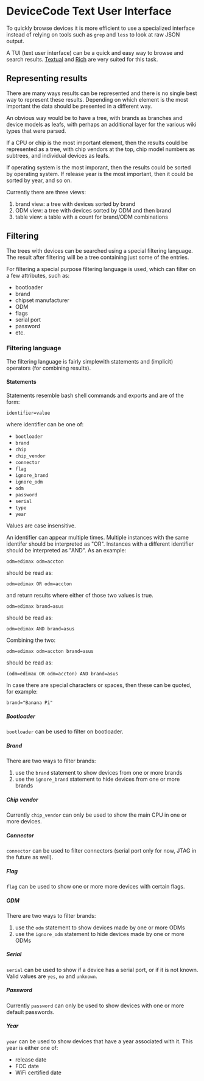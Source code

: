 # DeviceCode Text User Interface

To quickly browse devices it is more efficient to use a specialized interface
instead of relying on tools such as `grep` and `less` to look at raw JSON
output.

A TUI (text user interface) can be a quick and easy way to browse and search
results. [Textual][textual] and [Rich][rich] are very suited for this task.

## Representing results

There are many ways results can be represented and there is no single best way
to represent these results. Depending on which element is the most important
the data should be presented in a different way.

An obvious way would be to have a tree, with brands as branches and device
models as leafs, with perhaps an additional layer for the various wiki types
that were parsed.

If a CPU or chip is the most important element, then the results could be
represented as a tree, with chip vendors at the top, chip model numbers as
subtrees, and individual devices as leafs.

If operating system is the most imporant, then the results could be sorted
by operating system. If release year is the most important, then it could be
sorted by year, and so on.

Currently there are three views:

1. brand view: a tree with devices sorted by brand
2. ODM view: a tree with devices sorted by ODM and then brand
3. table view: a table with a count for brand/ODM combinations

## Filtering

The trees with devices can be searched using a special filtering language.
The result after filtering will be a tree containing just some of the entries.

For filtering a special purpose filtering language is used, which can
filter on a few attributes, such as:

* bootloader
* brand
* chipset manufacturer
* ODM
* flags
* serial port
* password
* etc.

### Filtering language

The filtering language is fairly simplewith statements and (implicit)
operators (for combining results).

#### Statements

Statements resemble bash shell commands and exports and are of the form:

```
identifier=value
```

where identifier can be one of:

* `bootloader`
* `brand`
* `chip`
* `chip_vendor`
* `connector`
* `flag`
* `ignore_brand`
* `ignore_odm`
* `odm`
* `password`
* `serial`
* `type`
* `year`

Values are case insensitive.

An identifier can appear multiple times. Multiple instances with the same
identifer should be interpreted as "OR". Instances with a different identifier
should be interpreted as "AND". As an example:

```
odm=edimax odm=accton
```

should be read as:

```
odm=edimax OR odm=accton
```

and return results where either of those two values is true.

```
odm=edimax brand=asus
```

should be read as:

```
odm=edimax AND brand=asus
```

Combining the two:

```
odm=edimax odm=accton brand=asus
```

should be read as:

```
(odm=edimax OR odm=accton) AND brand=asus
```

In case there are special characters or spaces, then these can be quoted, for
example:

```
brand="Banana Pi"
```

##### Bootloader

`bootloader` can be used to filter on bootloader.

##### Brand

There are two ways to filter brands:

1. use the `brand` statement to show devices from one or more brands
2. use the `ignore_brand` statement to hide devices from one or more brands

##### Chip vendor

Currently `chip_vendor` can only be used to show the main CPU in one or more
devices.

##### Connector

`connector` can be used to filter connectors (serial port only for now, JTAG
in the future as well).

##### Flag

`flag` can be used to show one or more more devices with certain flags.

##### ODM

There are two ways to filter brands:

1. use the `odm` statement to show devices made by one or more ODMs
2. use the `ignore_odm` statement to hide devices made by one or more ODMs

##### Serial

`serial` can be used to show if a device has a serial port, or if it is not
known. Valid values are `yes`, `no` and `unknown`.

##### Password

Currently `password` can only be used to show devices with one or more default
passwords.

##### Year

`year` can be used to show devices that have a year associated with it. This
year is either one of:

* release date
* FCC date
* WiFi certified date

[rich]:https://github.com/Textualize/rich
[textual]:https://github.com/Textualize/textual
